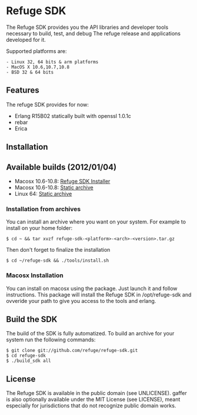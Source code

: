 # Refuge SDK

The Refuge SDK provides you the API libraries and developer tools
necessary to build, test, and debug The refuge release and applications
developed for it.

Supported platforms are:

    - Linux 32, 64 bits & arm platforms
    - MacOS X 10.6,10.7,10.8
    - BSD 32 & 64 bits

## Features

The refuge SDK provides for now:

- Erlang R15B02 statically built with openssl 1.0.1c
- rebar
- Erica

## Installation 

## Available builds (2012/01/04)

- Macosx 10.6-10.8: [Refuge SDK Installer](http://dl.refuge.io/refuge-sdk-0.1.dmg)
- Macosx 10.6-10.8: [Static archive](http://dl.refuge.io/refuge-sdk-Darwin-x86_64-0.1.tar.gz)
- Linux 64: [Static archive](http://dl.refuge.io/refuge-sdk-Linux-x86_64-0.1.tar.gz)

### Installation from archives

You can install an archive where you want on your system. For example to
install on your home folder:

    $ cd ~ && tar xvzf refuge-sdk-<platform>-<arch>-<version>.tar.gz

Then don't forget to finalize the installation

    $ cd ~/refuge-sdk && ./tools/install.sh

### Macosx Installation

You can install on macosx using the package. Just launch it and follow
instructions. This package will install the Refuge SDK in
/opt/refuge-sdk and ovveride your path to give you access to the tools
and erlang.


## Build the SDK

The build of the SDK is fully automatized. To build an archive for your
system run the following commands:

    $ git clone git://github.com/refuge/refuge-sdk.git
    $ cd refuge-sdk
    $ ./build_sdk all

## License

The Refuge SDK is available in the public domain (see UNLICENSE). gaffer
is also optionally available under the MIT License (see LICENSE), meant
especially for jurisdictions that do not recognize public domain
works.
